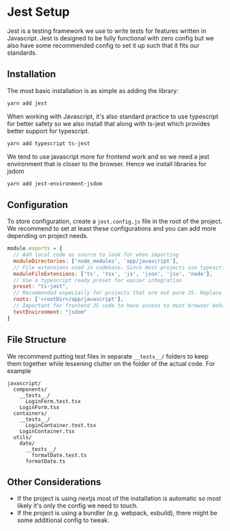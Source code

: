 # Jest Setup

Jest is a testing framework we use to write tests for features written in Javascript. Jest is designed to be fully functional with zero config but we also have some recommended config to set it up such that it fits our standards.

## Installation

The most basic installation is as simple as adding the library:

```bash
yarn add jest
```

When working with Javascript, it's also standard practice to use typescript for better safety so we also install that along with ts-jest which provides better support for typescript.

```bash
yarn add typescript ts-jest
```

We tend to use javascript more for frontend work and so we need a jest environment that is closer to the browser. Hence we install libraries for jsdom

```bash
yarn add jest-environment-jsdom
```

## Configuration

To store configuration, create a `jest.config.js` file in the root of the project. We recommend to set at least these configurations and you can add more depending on project needs.

```javascript
module.exports = {
  // Add local code as source to look for when importing
  moduleDirectories: ['node_modules', 'app/javascript'],
  // File extensions used in codebase. Since most projects use typescript it's recommended to declare those first.
  moduleFileExtensions: ['ts', 'tsx', 'js', 'json', 'jsx', 'node'],
  // Use a typescript ready preset for easier integration
  preset: "ts-jest",
  // Recommended especially for projects that are not pure JS. Replace accordingly.
  roots: ['<rootDir>/app/javascript'],
  // Important for frontend JS code to have access to most browser behaviors when testing. If pure backend JS code (e.g. API), use node instead
  testEnvironment: "jsdom"
}

```

## File Structure

We recommend putting test files in separate `__tests__/` folders to keep them together while lessening clutter on the folder of the actual code. For example

```
javascript/
  components/
    __tests__/
      LoginForm.test.tsx
    LoginForm.tsx
  containers/
    __tests__/
      LoginContainer.test.tsx
    LoginContainer.tsx
  utils/
    date/
      __tests__/
        formatDate.test.ts
      formatDate.ts
```

## Other Considerations

- If the project is using nextjs most of the installation is automatic so most likely it's only the config we need to touch.
- If the project is using a bundler (e.g. webpack, esbuild), there might be some additional config to tweak.
